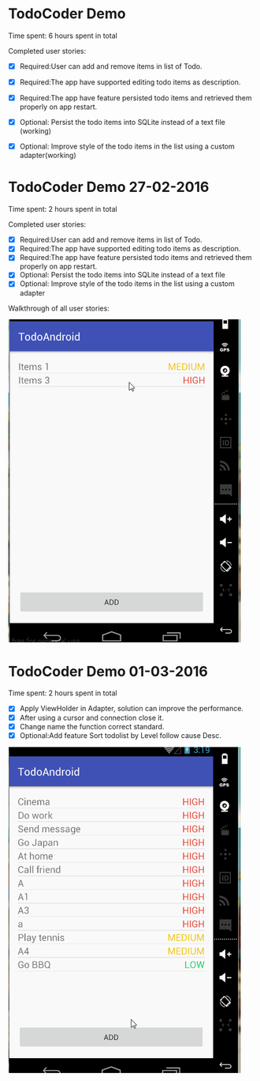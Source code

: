 # TodoCoder Demo
Time spent: 6 hours spent in total

Completed user stories:

* [x] Required:User can add and remove items in list of Todo.
* [x] Required:The app have supported editing todo items as description.
* [x] Required:The app have feature persisted todo items and retrieved them properly on app restart.
* [x] Optional: Persist the todo items into SQLite instead of a text file (working)
* [x] Optional: Improve style of the todo items in the list using a custom adapter(working)


# TodoCoder Demo 27-02-2016
Time spent: 2 hours spent in total

Completed user stories:

* [x] Required:User can add and remove items in list of Todo.
* [x] Required:The app have supported editing todo items as description.
* [x] Required:The app have feature persisted todo items and retrieved them properly on app restart.
* [x] Optional: Persist the todo items into SQLite instead of a text file
* [x] Optional: Improve style of the todo items in the list using a custom adapter

Walkthrough of all user stories:

![Video Walkthrough](https://github.com/k4netmt/TodoCoder/blob/master/todoandroid27022016.gif)

# TodoCoder Demo 01-03-2016
Time spent: 2 hours spent in total
* [x] Apply ViewHolder in Adapter, solution can improve the performance.
* [x] After using a cursor and connection close it.
* [x] Change name the function correct standard.
* [x] Optional:Add feature Sort todolist by Level follow cause Desc.

![Video Walkthrough](https://raw.githubusercontent.com/k4netmt/TodoCoder/48dd77f745a0efc41efbc3686cabe61e1122c59c/todoandroid.gif)

